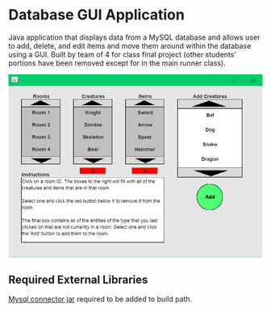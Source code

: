 # Database GUI Application

Java application that displays data from a MySQL database and allows user to add, delete, and edit items and move them around within the database using a GUI. Built by team of 4 for class final project (other students' portions have been removed except for in the main runner class).

![example](/img/demo.PNG)

## Required External Libraries

[Mysql connector jar](http://www.java2s.com/Code/Jar/m/Downloadmysqlconnectorjar.htm)
 required to be added to build path.
